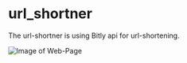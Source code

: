 # url_shortner
The url-shortner is using Bitly api for url-shortening.

![Image of Web-Page](https://github.com/zootedb0t/url_shortner/blob/main/resource/readme.png)
